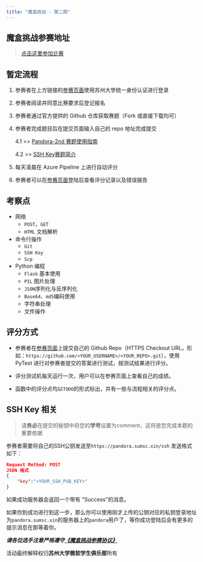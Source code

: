 ```yaml
---
title: "魔盒挑战 - 第二期"
---
```


## 魔盒挑战参赛地址

> [点击这里参加比赛](https://pandora.sumsc.xin)

## 暂定流程

1. 参赛者在上方链接的[参赛页面](#魔盒挑战参赛地址)使用苏州大学统一身份认证进行登录

2. 参赛者阅读并同意比赛要求后登记报名

3. 参赛者通过官方提供的 Github 仓库获取赛题（Fork 或直接下载均可）

4. 参赛者完成题目后在提交页面输入自己的 repo 地址完成提交

    4.1 >> [Pandora-2nd 赛题使用指南](https://github.com/SUMSC/Pandora-2nd-Competition/blob/master/README.md)

    4.2 >> [SSH Key赛题简介](#ssh-key-相关)

5. 每天凌晨在 Azure Pipeline 上进行自动评分

6. 参赛者可以在[参赛页面](#魔盒挑战参赛地址)登陆后查看评分记录以及错误报告

## 考察点

- 网络
  - `POST`，`GET`
  - `HTML` 文档解析
- 命令行操作
  - `Git`
  - `SSH Key`
  - `Scp`
- Python 编程
  - `Flask` 基本使用
  - `PIL` 图片处理
  - `JSON`序列化与反序列化
  - `Base64`、`md5`编码使用
  - 字符串处理
  - 文件操作

## 评分方式

- 参赛者在[参赛页面](https://pandora.sumsc.xin)上提交自己的 Github Repo（HTTPS Checkout URL，形如：`https://github.com/<YOUR_USERNAME>/<YOUR_REPO>.git`），使用 PyTest 进行对参赛者提交的答案进行测试，按测试结果进行评分。

- 评分测试机每天运行一次，用户可以在参赛页面上查看自己的成绩。

- 函数中的评分点均以`TODO`的形式标出，并有一些与流程相关的评分点。

## SSH Key 相关

> 请**务必**在提交的秘钥中将您的**学号**设置为comment，这将是您完成本题的重要依据

参赛者需要将自己的SSH公钥发送至`https://pandora.sumsc.xin/ssh`
发送格式如下：

```json
Request Method: POST
JSON 格式
{
    "key":"<YOUR_SSH_PUB_KEY>"
}
```

如果成功服务器会返回一个带有 "Success"的消息。

如果你到成功进行到这一步，那么你可以使用刚才上传的公钥对应的私钥登录地址为`pandora.sumsc.xin`的服务器上的`pandora`用户了，等你成功登陆后会有更多的提示消息在那等着你。

***请各位选手注意严格遵守[《魔盒挑战参赛协议》](/pandora/2/license.html)***

活动最终解释权归**苏州大学微软学生俱乐部**所有
